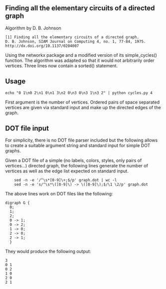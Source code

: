 Finding all the elementary circuits of a directed graph
-------------------------------------------------------

Algorithm by D. B. Johnson

    [1] Finding all the elementary circuits of a directed graph.
    D. B. Johnson, SIAM Journal on Computing 4, no. 1, 77-84, 1975.
    http://dx.doi.org/10.1137/0204007

Using the networkx package and a modified version of its simple_cycles()
function. The algorithm was adapted so that it would not arbitrarily order
vertices. Three lines now contain a sorted() statement.


Usage
-----

    echo "0 1\n0 2\n1 0\n1 3\n2 0\n3 0\n3 1\n3 2" | python cycles.py 4

First argument is the number of vertices. Ordered pairs of space separated
vertices are given via standard input and make up the directed edges of the
graph.

DOT file input
--------------

For simplicity, there is no DOT file parser included but the following allows
to create a suitable argument string and standard input for simple DOT graphs.

Given a DOT file of a simple (no labels, colors, styles, only pairs of
vertices...) directed graph, the following lines generate the number of
vertices as well as the edge list expected on standard input.

        sed -n -e '/^\s*[0-9]\+;$/p' graph.dot | wc -l
        sed -n -e 's/^\s*\([0-9]\) -> \([0-9]\);$/\1 \2/p' graph.dot

The above lines work on DOT files like the following:

    digraph G {
      0;
      1;
      2;
      0 -> 1;
      0 -> 2;
      1 -> 0;
      2 -> 0;
      2 -> 1;
      }

They would produce the following output:

    3
    0 1
    0 2
    1 0
    2 0
    2 1
